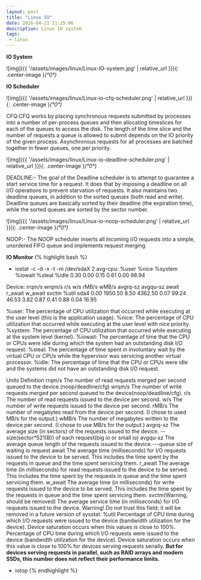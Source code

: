 ```yaml
---
layout: post
title: "Linux IO"
date: 2016-04-21 11:25:06
description: Linux IO system
tags: 
 - linux
---
```


**IO System**

![img]({{ '/assets/images/linux/Linux-IO-system.jpg' | relative_url }}){: .center-image }*(°0°)*

**IO Scheduler**

![img]({{ '/assets/images/linux/Linux-io-cfq-scheduler.png' | relative_url }}){: .center-image }*(°0°)*

CFQ:CFQ works by placing synchronous requests submitted by processes into a number of per-process queues and then allocating timeslices for each of the queues to access the disk. The length of the time slice and the number of requests a queue is allowed to submit depends on the IO priority of the given process. Asynchronous requests for all processes are batched together in fewer queues, one per priority. 

![img]({{ '/assets/images/linux/Linux-io-deadline-scheduler.png' | relative_url }}){: .center-image }*(°0°)*

DEADLINE:- The goal of the Deadline scheduler is to attempt to guarantee a start service time for a request. It does that by imposing a deadline on all I/O operations to prevent starvation of requests. It also maintains two deadline queues, in addition to the sorted queues (both read and write). Deadline queues are basically sorted by their deadline (the expiration time), while the sorted queues are sorted by the sector number.

![img]({{ '/assets/images/linux/Linux-io-noop-scheduler.png' | relative_url }}){: .center-image }*(°0°)*

NOOP:- The NOOP scheduler inserts all incoming I/O requests into a simple, unordered FIFO queue and implements request merging.

**IO Monitor**
{% highlight bash %}
 - iostat -c -d -x -t -m /dev/sdaX 2
avg-cpu:  %user   %nice %system %iowait  %steal   %idle
           0.30    0.00    0.15    0.61    0.00   98.94

Device:         rrqm/s   wrqm/s     r/s     w/s    rMB/s    wMB/s avgrq-sz avgqu-sz   await r_await w_await  svctm  %util
sda4              0.00  1950.50    8.50 4362.50     0.07    99.24    46.53     3.82    0.87    0.41    0.88   0.04  16.95

%user: The percentage of CPU utilization that occurred while executing at the user level (this is the application usage).
%nice: The percentage of CPU utilization that occurred while executing at the user level with nice priority.
%system: The percentage of CPU utilization that occurred while executing at the system level (kernel).
%iowait: The percentage of time that the CPU or CPUs were idle during which the system had an outstanding disk I/O request.
%steal: The percentage of time spent in involuntary wait by the virtual CPU or CPUs while the hypervisor was servicing another virtual processor.
%idle: The percentage of time that the CPU or CPUs were idle and the systems did not have an outstanding disk I/O request.

Units	Definition
rrqm/s	The number of read requests merged per second queued to the device.(noop/deadline/cfg)
wrqm/s	The number of write requests merged per second queued to the device(noop/deadline/cfg).
r/s	The number of read requests issued to the device per second.
w/s	The number of write requests issued to the device per second.
rMB/s	The number of megabytes read from the device per second. (I chose to used MB/s for the output.)
wMB/s	The number of megabytes written to the device per second. (I chose to use MB/s for the output.)
avgrq-sz	The average size (in sectors) of the requests issued to the device. --size(sector*521(B)) of each request(big io or small io)
avgqu-sz	The average queue length of the requests issued to the device.---queue size of waiting io request
await	The average time (milliseconds) for I/O requests issued to the device to be served. This includes the time spent by the requests in queue and the time spent servicing them.
r_await	The average time (in milliseconds) for read requests issued to the device to be served. This includes the time spent by the requests in queue and the time spent servicing them.
w_await	The average time (in milliseconds) for write requests issued to the device to be served. This includes the time spent by the requests in queue and the time spent servicing them.
svctm(Warning, should be removed)	The average service time (in milliseconds) for I/O requests issued to the device. Warning! Do not trust this field; it will be removed in a future version of sysstat.
%util	Percentage of CPU time during which I/O requests were issued to the device (bandwidth utilization for the device). Device saturation occurs when this values is close to 100%.
Percentage of CPU time during which I/O requests were issued to the device (bandwidth utilization for the device). Device saturation occurs when this value is close to 100% for devices serving requests serially. 
**But for devices serving requests in parallel, such as RAID arrays and modern SSDs, this number does not reflect their performance limits.**

 - iotop
{% endhighlight %}
